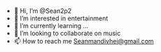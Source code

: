 - 👋 Hi, I’m @Sean2p2
- 👀 I’m interested in entertainment 
- 🌱 I’m currently learning ...
- 💞️ I’m looking to collaborate on music
- 📫 How to reach me Seanmandivhei@gmail.com 


<!---
Sean2p2/Sean2p2 is a ✨ special ✨ repository because its `README.md` (this file) appears on your GitHub profile.
You can click the Preview link to take a look at your changes.
--->
